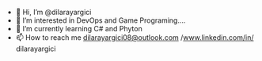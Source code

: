- 👋 Hi, I’m @dilarayargici
- 👀 I’m interested in DevOps and Game Programing.... 
- 🌱 I’m currently learning C# and Phyton
- 📫 How to reach me dilarayargici08@outlook.com /www.linkedin.com/in/
dilarayargici




